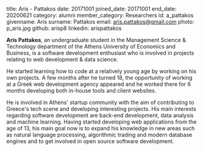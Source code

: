 title: Aris - Pattakos
date: 20171001
joined_date: 20171001
end_date: 20200621
category: alumni
member_category: Researchers
id: a_pattakos
givenname: Aris
surname: Pattakos
email: aris.pattakos@gmail.com
photo: p_aris.jpg
github: arisp8
linkedin: arispattakos

**Aris Pattakos**, an undergraduate student in the Management Science & Technology department of the Athens University of Economics and Business, is a software development enthusiast who is involved in projects relating to web development & data science.

He started learning how to code at a relatively young age by working on his own projects. A few months after he turned 18, the opportunity of working at a Greek web development agency appeared and he worked there for 6 months developing both in-house tools and client websites.

He is involved in Athens' startup community with the aim of contributing to Greece's tech scene and developing interesting projects. His main interests regarding software development are back-end development, data analysis and machine learning. Having started developing web applications from the age of 13, his main goal now is to expand his knowledge in new areas such as natural language processing, algorithmic trading and modern database engines and to get involved in open source software development.

